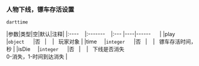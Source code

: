 ### 人物下线，镖车存活设置

`darttime`

|参数|类型|空|默认|注释|
|:----    |:-------    |:--- |----|------      |
|play     |`object`      |否   |    |   玩家对象 |
|time     |`integer`      |否   |    |   镖车存活时间，秒 |
|isDie     |`integer`      |否   |    |   下线是否消失<br />0-消失，1-时间到达消失 |

